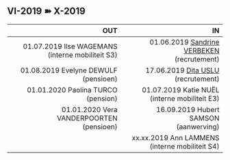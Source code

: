 <link rel="stylesheet" href="S2.css">
<link rel="stylesheet" href="foghorn2.css">

## VI-2019 &#10173; X-2019

| OUT | IN |
| ---: | ---: |
| 01.07.2019 Ilse WAGEMANS<br>(interne mobiliteit S3) | 01.06.2019 [Sandrine VERBEKEN](Sandrine_Verbeken.md)<br>(recrutement) |
| 01.08.2019 Evelyne DEWULF<br>(pensioen) | 17.06.2019 [Dita USLU](Dita_Uslu.md)<br>(recrutement) |
| 01.01.2020 Paolina TURCO<br>(pension) | 01.07.2019 Katie NUËL<br>(interne mobiliteit E3) |
| 01.01.2020 Vera VANDERPOORTEN<br>(pensioen) | 16.09.2019 Hubert SAMSON<br>(aanwerving) |
| &nbsp; | xx.xx.2019 Ann LAMMENS<br>(interne mobiliteit S4) |



